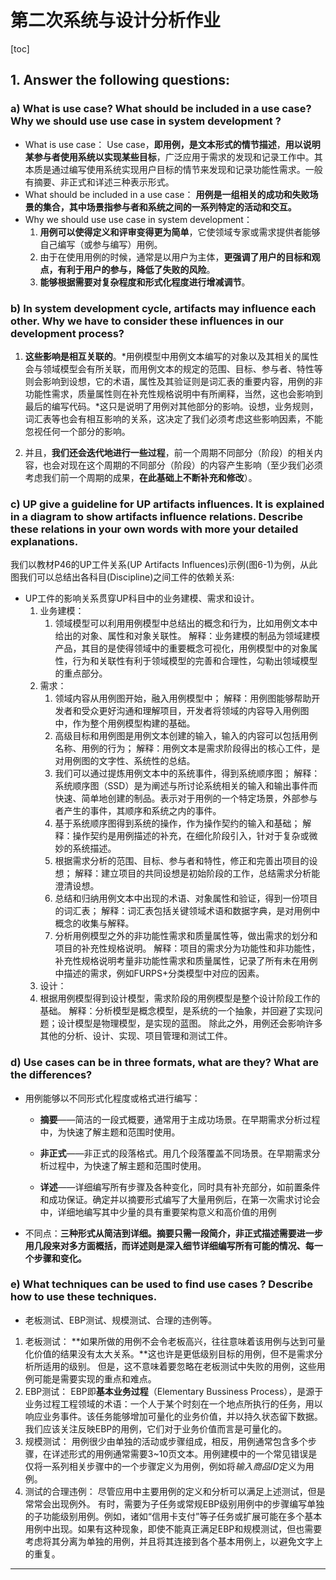 # 第二次系统与设计分析作业

[toc]

## 1. Answer the following questions:

### a) What is use case? What should be included in a use case? Why we should use use case in system development ? 

* What is use case：
   Use case，**即用例，是文本形式的情节描述**，**用以说明某参与者使用系统以实现某些目标**，广泛应用于需求的发现和记录工作中。其本质是通过编写使用系统实现用户目标的情节来发现和记录功能性需求。一般有摘要、非正式和详述三种表示形式。
* What should be included in a use case：
   **用例是一组相关的成功和失败场景的集合，其中场景指参与者和系统之间的一系列特定的活动和交互。**
* Why we should use use case in system development：
   1. **用例可以使得定义和评审变得更为简单**，它使领域专家或需求提供者能够自己编写（或参与编写）用例。
   2. 由于在使用用例的时候，通常是以用户为主体，**更强调了用户的目标和观点，有利于用户的参与，降低了失败的风险**。
   3. **能够根据需要对复杂程度和形式化程度进行增减调节**。


### b) In system development cycle, artifacts may influence each other. Why we have to consider these influences in our development process? 

1. **这些影响是相互关联的**。*用例模型中用例文本编写的对象以及其相关的属性会与领域模型会有所关联，而用例文本的规定的范围、目标、参与者、特性等则会影响到设想，它的术语，属性及其验证则是词汇表的重要内容，用例的非功能性需求，质量属性则在补充性规格说明中有所阐释，当然，这也会影响到最后的编写代码。*这只是说明了用例对其他部分的影响。设想，业务规则，词汇表等也会有相互影响的关系，这决定了我们必须考虑这些影响因素，不能忽视任何一个部分的影响。
   
2. 并且，**我们还会迭代地进行一些过程**，前一个周期不同部分（阶段）的相关内容，也会对现在这个周期的不同部分（阶段）的内容产生影响（至少我们必须考虑我们前一个周期的成果，**在此基础上不断补充和修改**）。 


### c) UP give a guideline for UP artifacts influences. It is explained in a diagram to show artifacts influence relations. Describe these relations in your own words with more your detailed explanations.

我们以教材P46的UP工件关系(UP Artifacts Influences)示例(图6-1)为例，从此图我们可以总结出各科目(Discipline)之间工件的依赖关系:
* UP工件的影响关系贯穿UP科目中的业务建模、需求和设计。
  1. 业务建模：
     1. 领域模型可以利用用例模型中总结出的概念和行为，比如用例文本中给出的对象、属性和对象关联性。
         解释：业务建模的制品为领域建模产品，其目的是使得领域中的重要概念可视化，用例模型中的对象属性，行为和关联性有利于领域模型的完善和合理性，勾勒出领域模型的重点部分。
  2. 需求：
     1. 领域内容从用例图开始，融入用例模型中；
         解释：用例图能够帮助开发者和受众更好沟通和理解项目，开发者将领域的内容导入用例图中，作为整个用例模型构建的基础。
     2. 高级目标和用例图是用例文本创建的输入，输入的内容可以包括用例名称、用例的行为；
         解释：用例文本是需求阶段得出的核心工件，是对用例图的文字性、系统性的总结。
     3. 我们可以通过提炼用例文本中的系统事件，得到系统顺序图；
         解释：系统顺序图（SSD）是为阐述与所讨论系统相关的输入和输出事件而快速、简单地创建的制品。表示对于用例的一个特定场景，外部参与者产生的事件，其顺序和系统之内的事件。
     4. 基于系统顺序图得到系统的操作，作为操作契约的输入和基础；
         解释：操作契约是用例描述的补充，在细化阶段引入，针对于复杂或微妙的系统描述。
     5. 根据需求分析的范围、目标、参与者和特性，修正和完善出项目的设想；
         解释：建立项目的共同设想是初始阶段的工作，总结需求分析能澄清设想。
     6. 总结和归纳用例文本中出现的术语、对象属性和验证，得到一份项目的词汇表；
         解释：词汇表包括关键领域术语和数据字典，是对用例中概念的收集与解释。
     7. 分析用例模型之外的非功能性需求和质量属性等，做出需求的划分和项目的补充性规格说明。
         解释：项目的需求分为功能性和非功能性，补充性规格说明考量非功能性需求和质量属性，记录了所有未在用例中描述的需求，例如FURPS+分类模型中对应的因素。
  3. 设计：
   1. 根据用例模型得到设计模型，需求阶段的用例模型是整个设计阶段工作的基础。
   解释：分析模型是概念模型，是系统的一个抽象，并回避了实现问题；设计模型是物理模型，是实现的蓝图。
    除此之外，用例还会影响许多其他的分析、设计、实现、项目管理和测试工件。

### d) Use cases can be in three formats, what are they? What are the differences? 

* 用例能够以不同形式化程度或格式进行编写：

  * **摘要**——简洁的一段式概要，通常用于主成功场景。在早期需求分析过程中，为快速了解主题和范围时使用。

  * **非正式**——非正式的段落格式。用几个段落覆盖不同场景。在早期需求分析过程中，为快速了解主题和范围时使用。

  * **详述**——详细编写所有步骤及各种变化，同时具有补充部分，如前置条件和成功保证。确定并以摘要形式编写了大量用例后，在第一次需求讨论会中，详细地编写其中少量的具有重要架构意义和高价值的用例

* 不同点：**三种形式从简洁到详细。摘要只需一段简介，非正式描述需要进一步用几段来对多方面概括，而详述则是深入细节详细编写所有可能的情况、每一个步骤和变化。**

### e)	What techniques can be used to find use cases ? Describe how to use these techniques.

* 老板测试、EBP测试、规模测试、合理的违例等。
1. 老板测试：
   **如果所做的用例不会令老板高兴，往往意味着该用例与达到可量化价值的结果没有太大关系。**这也许是更低级别目标的用例，但不是需求分析所适用的级别。
   但是，这不意味着要忽略在老板测试中失败的用例，这些用例可能是需要实现的重点和难点。
2. EBP测试：
   EBP即**基本业务过程**（Elementary Bussiness Process），是源于业务过程工程领域的术语：一个人于某个时刻在一个地点所执行的任务，用以响应业务事件。该任务能够增加可量化的业务价值，并以持久状态留下数据。
   我们应该关注反映EBP的用例，它们对于业务价值而言是可量化的。
3. 规模测试：
   用例很少由单独的活动或步骤组成，相反，用例通常包含多个步骤，在详述形式的用例通常需要3~10页文本。用例建模中的一个常见错误是仅将一系列相关步骤中的一个步骤定义为用例，例如将*输入商品ID*定义为用例。
4. 测试的合理违例：
   尽管应用中主要用例的定义和分析可以满足上述测试，但是常常会出现例外。
   有时，需要为子任务或常规EBP级别用例中的步骤编写单独的子功能级别用例。例如，诸如“信用卡支付”等子任务或扩展可能在多个基本用例中出现。如果有这种现象，即使不能真正满足EBP和规模测试，但也需要考虑将其分离为单独的用例，并且将其连接到各个基本用例上，以避免文字上的重复。

---